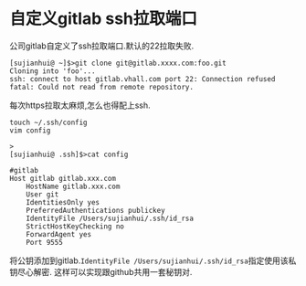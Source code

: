 # 自定义gitlab ssh拉取端口

公司gitlab自定义了ssh拉取端口.默认的22拉取失败.

    [sujianhui@ ~]$>git clone git@gitlab.xxxx.com:foo.git
    Cloning into 'foo'...
    ssh: connect to host gitlab.vhall.com port 22: Connection refused
    fatal: Could not read from remote repository.
    
每次https拉取太麻烦,怎么也得配上ssh.

    touch ~/.ssh/config
    vim config
    
    >
    [sujianhui@ .ssh]$>cat config 
    
    #gitlab
    Host gitlab gitlab.xxx.com
        HostName gitlab.xxx.com
        User git
        IdentitiesOnly yes
        PreferredAuthentications publickey
        IdentityFile /Users/sujianhui/.ssh/id_rsa
        StrictHostKeyChecking no
        ForwardAgent yes
        Port 9555
        
将公钥添加到gitlab.`IdentityFile /Users/sujianhui/.ssh/id_rsa`指定使用该私钥尽心解密.
这样可以实现跟github共用一套秘钥对.